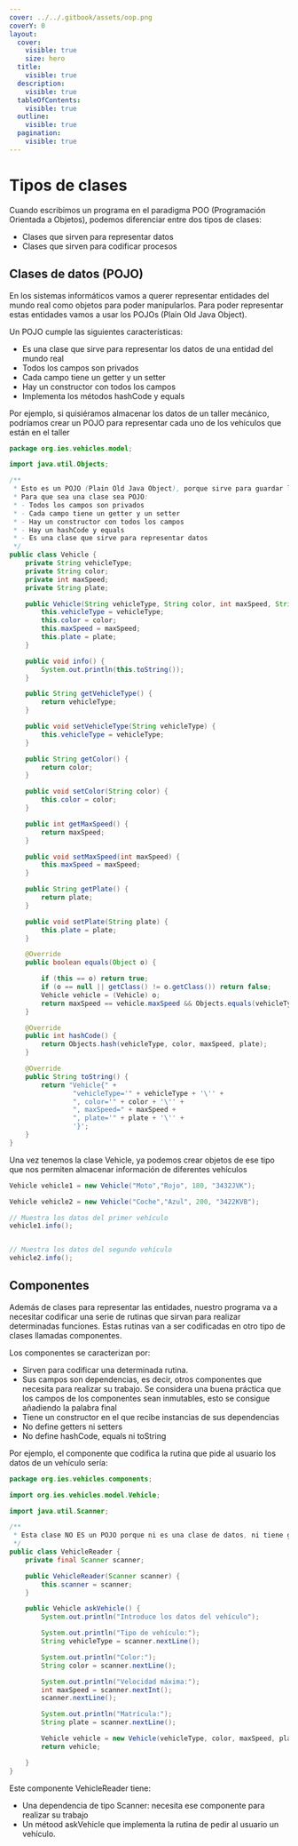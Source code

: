 ```yaml
---
cover: ../../.gitbook/assets/oop.png
coverY: 0
layout:
  cover:
    visible: true
    size: hero
  title:
    visible: true
  description:
    visible: true
  tableOfContents:
    visible: true
  outline:
    visible: true
  pagination:
    visible: true
---
```


# Tipos de clases

Cuando escribimos un programa en el paradigma POO (Programación Orientada a Objetos), podemos diferenciar entre dos tipos de clases:

* Clases que sirven para representar datos
* Clases que sirven para codificar procesos

## Clases de datos (POJO)

En los sistemas informáticos vamos a querer representar entidades del mundo real como objetos para poder manipularlos. Para poder representar estas entidades vamos a usar los POJOs (Plain Old Java Object).

Un POJO cumple las siguientes características:

* Es una clase que sirve para representar los datos de una entidad del mundo real
* Todos los campos son privados
* Cada campo tiene un getter y un setter
* Hay un constructor con todos los campos
* Implementa los métodos hashCode y equals

Por ejemplo, si quisiéramos almacenar los datos de un taller mecánico, podríamos crear un POJO para representar cada uno de los vehículos que están en el taller

```java
package org.ies.vehicles.model;

import java.util.Objects;

/**
 * Esto es un POJO (Plain Old Java Object), porque sirve para guardar los datos de un vehiculo.
 * Para que sea una clase sea POJO:
 * - Todos los campos son privados
 * - Cada campo tiene un getter y un setter
 * - Hay un constructor con todos los campos
 * - Hay un hashCode y equals
 * - Es una clase que sirve para representar datos
 */
public class Vehicle {
    private String vehicleType;
    private String color;
    private int maxSpeed;
    private String plate;

    public Vehicle(String vehicleType, String color, int maxSpeed, String plate) {
        this.vehicleType = vehicleType;
        this.color = color;
        this.maxSpeed = maxSpeed;
        this.plate = plate;
    }

    public void info() {
        System.out.println(this.toString());
    }

    public String getVehicleType() {
        return vehicleType;
    }

    public void setVehicleType(String vehicleType) {
        this.vehicleType = vehicleType;
    }

    public String getColor() {
        return color;
    }

    public void setColor(String color) {
        this.color = color;
    }

    public int getMaxSpeed() {
        return maxSpeed;
    }

    public void setMaxSpeed(int maxSpeed) {
        this.maxSpeed = maxSpeed;
    }

    public String getPlate() {
        return plate;
    }

    public void setPlate(String plate) {
        this.plate = plate;
    }

    @Override
    public boolean equals(Object o) {

        if (this == o) return true;
        if (o == null || getClass() != o.getClass()) return false;
        Vehicle vehicle = (Vehicle) o;
        return maxSpeed == vehicle.maxSpeed && Objects.equals(vehicleType, vehicle.vehicleType) && Objects.equals(color, vehicle.color) && Objects.equals(plate, vehicle.plate);
    }

    @Override
    public int hashCode() {
        return Objects.hash(vehicleType, color, maxSpeed, plate);
    }

    @Override
    public String toString() {
        return "Vehicle{" +
                "vehicleType='" + vehicleType + '\'' +
                ", color='" + color + '\'' +
                ", maxSpeed=" + maxSpeed +
                ", plate='" + plate + '\'' +
                '}';
    }
}

```

Una vez tenemos la clase Vehicle, ya podemos crear objetos de ese tipo que nos permiten almacenar información de diferentes vehículos



```java
Vehicle vehicle1 = new Vehicle("Moto","Rojo", 180, "3432JVK");

Vehicle vehicle2 = new Vehicle("Coche","Azul", 200, "3422KVB");

// Muestra los datos del primer vehículo
vehicle1.info();


// Muestra los datos del segundo vehículo
vehicle2.info();
```

## Componentes

Además de clases para representar las entidades, nuestro programa va a necesitar codificar una serie de rutinas que sirvan para realizar determinadas funciones. Estas rutinas van a ser codificadas en otro tipo de clases llamadas componentes.

Los componentes se caracterizan por:

* Sirven para codificar una determinada rutina.
* Sus campos son dependencias, es decir, otros componentes que necesita para realizar su trabajo. Se considera una buena práctica que los campos de los componentes sean inmutables, esto se consigue añadiendo la palabra final
* Tiene un constructor en el que recibe instancias de sus dependencias
* No define getters ni setters
* No define hashCode, equals ni toString

Por ejemplo, el componente que codifica la rutina que pide al usuario los datos de un vehículo sería:

```java
package org.ies.vehicles.components;

import org.ies.vehicles.model.Vehicle;

import java.util.Scanner;

/**
 * Esta clase NO ES un POJO porque ni es una clase de datos, ni tiene getters y setters
 */
public class VehicleReader {
    private final Scanner scanner;

    public VehicleReader(Scanner scanner) {
        this.scanner = scanner;
    }

    public Vehicle askVehicle() {
        System.out.println("Introduce los datos del vehículo");

        System.out.println("Tipo de vehículo:");
        String vehicleType = scanner.nextLine();

        System.out.println("Color:");
        String color = scanner.nextLine();

        System.out.println("Velocidad máxima:");
        int maxSpeed = scanner.nextInt();
        scanner.nextLine();

        System.out.println("Matrícula:");
        String plate = scanner.nextLine();

        Vehicle vehicle = new Vehicle(vehicleType, color, maxSpeed, plate);
        return vehicle;

    }
}

```



Este componente VehicleReader tiene:

* Una dependencia de tipo Scanner: necesita ese componente para realizar su trabajo
* Un métood askVehicle que implementa la rutina de pedir al usuario un vehículo.

